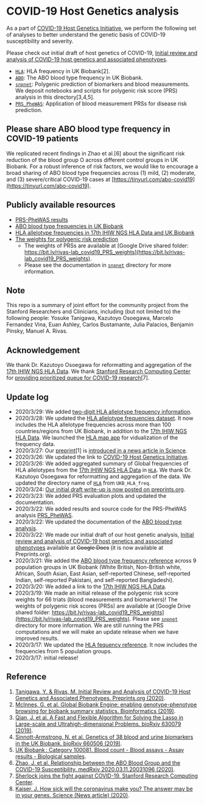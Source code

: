 # COVID-19 Host Genetics analysis

As a part of [COVID-19 Host Genetics Initiative](https://covid19hg.netlify.com/), we perform the following set of analyses to better understand the genetic basis of COVID-19 susceptibility and severity.

Please check out initial draft of host genetics of COVID-19, [Initial review and analysis of COVID-19 host genetics and associated phenotypes](https://doi.org/10.20944/preprints202003.0356.v1).

- [`HLA`](/HLA): HLA frequency in UK Biobank[2].
- [`ABO`](/ABO): The ABO blood type frequency in UK Biobank.
- [`snpnet`](/snpnet): Polygenic prediction of biomarkers and blood measurements. We deposit notebooks and scripts for polygenic risk score (PRS) analysis in this directory[3,4,5].
- [`PRS_PheWAS`](PRS_PheWAS): Application of blood measurement PRSs for disease risk prediction.

## Please share ABO blood type frequency in COVID-19 patients

We replicated recent findings in Zhao et al.[6] about the significant risk reduction of the blood group O across different control groups in UK Biobank. For a robust inference of risk factors, we would like to encourage a broad sharing of ABO blood type frequencies across (1) mild, (2) moderate, and (3) severe/critical COVID-19 cases at [https://tinyurl.com/abo-covid19](https://tinyurl.com/abo-covid19).

## Publicly available resources

- [PRS-PheWAS results](/PRS_PheWAS)
- [ABO blood type frequencies in UK Biobank](/ABO)
- [HLA allelotype frequencies in 17th IHIW NGS HLA Data and UK Biobank](/HLA)
- [The weights for polygenic risk prediction](/snpnet)
  - The weights of PRSs are available at [Google Drive shared folder: https://bit.ly/rivas-lab_covid19_PRS_weights](https://bit.ly/rivas-lab_covid19_PRS_weights).
  - Please see the documentation in [`snpnet`](/snpnet) directory for more information.

## Note

This repo is a summary of joint effort for the community project from the Stanford Researchers and Clinicians, including (but not limited to) the following people: Yosuke Tanigawa, Kazutoyo Osoegawa, Marcelo Fernandez Vina, Euan Ashley, Carlos Bustamante, Julia Palacios, Benjamin Pinsky, Manuel A. Rivas.

## Acknowledgement

We thank Dr. Kazutoyo Osoegawa for reformatting and aggregation of the [17th IHIW NGS HLA Data](http://17ihiw.org/17th-ihiw-ngs-hla-data/). We thank [Stanford Research Computing Center](https://srcc.stanford.edu/) for [providing prioritized queue for COVID-19 research](http://news.sherlock.stanford.edu/posts/sherlock-joins-the-fight-against-covid-19)[7].

## Update log

- 2020/3/29: We added [two-digit HLA allelotype frequency information](/HLA).
- 2020/3/28: We updated the [HLA allelotype frequencies dataset](/HLA). It now includes the HLA allelotype frequencies across more than 100 countries/regions from UK Biobank, in addition to the [17th IHIW NGS HLA Data](http://17ihiw.org/17th-ihiw-ngs-hla-data/). We launched the [HLA map app](https://biobankengine.shinyapps.io/hla-map/) for vidualization of the frequency data.
- 2020/3/27: Our [preprint](https://doi.org/10.20944/preprints202003.0356.v1)[1] is [introduced in a news article in Science](https://doi.org/10.1126/science.abb9192).
- 2020/3/26: We updated the link to [COVID-19 Host Genetics Initiative](https://covid19hg.netlify.com/).
- 2020/3/26: We added aggregated summary of Global frequencies of HLA allelotypes from the [17th IHIW NGS HLA Data](http://17ihiw.org/17th-ihiw-ngs-hla-data/) in [`HLA`](HLA). We thank Dr. Kazutoyo Osoegawa for reformatting and aggregation of the data. We updated the directory name of [`HLA`](HLA) from `UKB_HLA_freq`.
- 2020/3/24: [Our initial draft write-up is now posted on preprints.org](https://doi.org/10.20944/preprints202003.0356.v1).
- 2020/3/23: We added PRS evaluation plots and updated the documentation.
- 2020/3/22: We added results and source code for the PRS-PheWAS analysis [PRS_PheWAS](/PRS_PheWAS).
- 2020/3/22: We updated the documentation of the [ABO blood type analysis](/ABO).
- 2020/3/22: We made our initial draft of our host genetic analysis, [Initial review and analysis of COVID-19 host genetics and associated phenotypes](https://doi.org/10.20944/preprints202003.0356.v1) available at ~~Google Docs~~ (it is now available at Preprints.org).
- 2020/3/21: We added the [ABO blood type frequency reference](/ABO) across 9 population groups in UK Biobank (White British, Non-British white, African, South Asian, East Asian, self-reported Chinese, self-reported Indian, self-reported Pakistani, and self-reported Bangladeshi).
- 2020/3/20: We added a link to the [17th IHIW NGS HLA Data](http://17ihiw.org/17th-ihiw-ngs-hla-data/).
- 2020/3/19: We made an initial release of the polygenic risk score weights for 66 triats (blood measurements and biomarkers)! The weights of polygenic risk scores (PRSs) are available at [Google Drive shared folder: https://bit.ly/rivas-lab_covid19_PRS_weights](https://bit.ly/rivas-lab_covid19_PRS_weights). Please see [`snpnet`](/snpnet) directory for more information. We are still running the PRS computations and we will make an update release when we have improved results.
- 2020/3/17: We updated the [HLA fequency reference](/HLA). It now includes the frequencies from 5 population groups.
- 2020/3/17: initial release!

## Reference

1. [Tanigawa, Y. & Rivas, M. Initial Review and Analysis of COVID-19 Host Genetics and Associated Phenotypes. Preprints.org (2020)](https://doi.org/10.20944/preprints202003.0356.v1).
2. [McInnes, G. et al. Global Biobank Engine: enabling genotype-phenotype browsing for biobank summary statistics. Bioinformatics (2019)](https://doi.org/10.1093/bioinformatics/bty999).
3. [Qian, J. et al. A Fast and Flexible Algorithm for Solving the Lasso in Large-scale and Ultrahigh-dimensional Problems. bioRxiv 630079 (2019)](https://doi.org/doi:10.1101/630079).
4. [Sinnott-Armstrong, N. et al. Genetics of 38 blood and urine biomarkers in the UK Biobank. bioRxiv 660506 (2019)](https://doi.org/10.1101/660506).
5. [UK Biobank : Category 100081. Blood count - Blood assays - Assay results - Biological samples](http://biobank.ctsu.ox.ac.uk/crystal/label.cgi?id=100081).
6. [Zhao, J. et al. Relationship between the ABO Blood Group and the COVID-19 Susceptibility. medRxiv 2020.03.11.20031096 (2020)](https://doi.org/10.1101/2020.03.11.20031096).
7. [Sherlock joins the fight against COVID-19. Stanford Research Computing Center](http://news.sherlock.stanford.edu/posts/sherlock-joins-the-fight-against-covid-19).
8. [Kaiser, J. How sick will the coronavirus make you? The answer may be in your genes. Science (News article) (2020)](https://doi.org/10.1126/science.abb9192).
